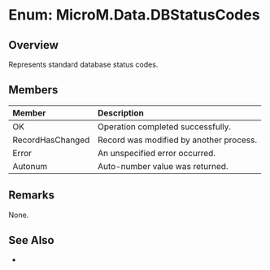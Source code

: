 # Enum: MicroM.Data.DBStatusCodes
## Overview
Represents standard database status codes.

## Members
| Member | Description |
|:------------|:-------------|
| OK | Operation completed successfully. |
| RecordHasChanged | Record was modified by another process. |
| Error | An unspecified error occurred. |
| Autonum | Auto-number value was returned. |

## Remarks
None.

## See Also
-
